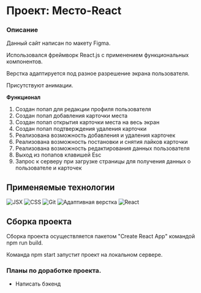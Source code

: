 # Проект: Место-React

### Описание

Данный сайт написан по макету Figma.

Использовался фреймворк  React.js с применением функциональных компонентов.

Верстка адаптируется под разное разрешение экрана пользователя.

Присутствуют анимации.

**Функционал**

1. Создан попап для редакции профиля пользователя
2. Создан попап добавления карточки места
3. Создан попап открытия карточки места на весь экран
4. Создан попап подтверждения удаления карточки
5. Реализована возможность добавления и удаления карточек
6. Реализована возможность постановки и снятия лайков карточки
7. Реализована возможность редактирования данных пользователя
8. Выход из попапов клавишей Esc
9. Запрос к серверу при загрузке страницы для получения данных о пользователе и карточек

## Применяемые технологии

![JSX](https://img.shields.io/badge/-JSX-7109AA)
![CSS](https://img.shields.io/badge/-CSS-2C17B0)
![Git](https://img.shields.io/badge/-Git-8EEA00)
![Адаптивная верстка](https://img.shields.io/badge/-Адаптивная_верстка-009898)
![React](https://img.shields.io/badge/-React-A50022)

## Сборка проекта

Сборка проекта осуществляется пакетом "Create React App" командой npm run build.

Команда npm start запустит проект на локальном сервере.


### Планы по доработке проекта.
* Написать бэкенд